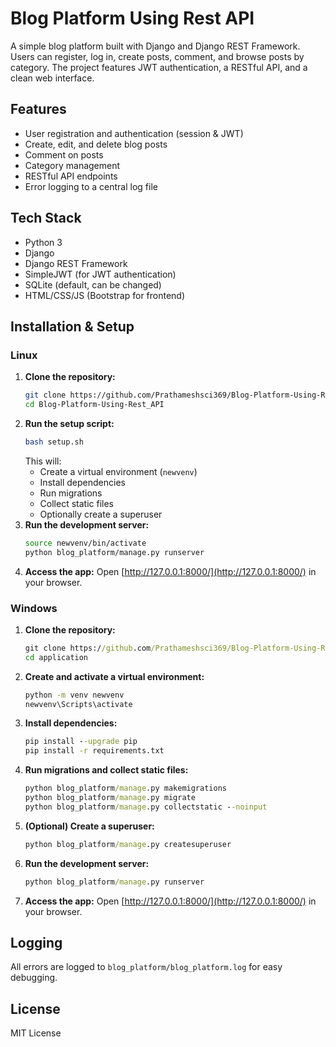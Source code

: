 # Blog Platform Using Rest API


A simple blog platform built with Django and Django REST Framework. Users can register, log in, create posts, comment, and browse posts by category. The project features JWT authentication, a RESTful API, and a clean web interface.

## Features
- User registration and authentication (session & JWT)
- Create, edit, and delete blog posts
- Comment on posts
- Category management
- RESTful API endpoints
- Error logging to a central log file

## Tech Stack
- Python 3
- Django
- Django REST Framework
- SimpleJWT (for JWT authentication)
- SQLite (default, can be changed)
- HTML/CSS/JS (Bootstrap for frontend)

## Installation & Setup

### Linux
1. **Clone the repository:**
   ```bash
   git clone https://github.com/Prathameshsci369/Blog-Platform-Using-Rest_API/
   cd Blog-Platform-Using-Rest_API
   ```
2. **Run the setup script:**
   ```bash
   bash setup.sh
   ```
   This will:
   - Create a virtual environment (`newvenv`)
   - Install dependencies
   - Run migrations
   - Collect static files
   - Optionally create a superuser
3. **Run the development server:**
   ```bash
   source newvenv/bin/activate
   python blog_platform/manage.py runserver
   ```
4. **Access the app:**
   Open [http://127.0.0.1:8000/](http://127.0.0.1:8000/) in your browser.

### Windows
1. **Clone the repository:**
   ```cmd
   git clone https://github.com/Prathameshsci369/Blog-Platform-Using-Rest_API/
   cd application
   ```
2. **Create and activate a virtual environment:**
   ```cmd
   python -m venv newvenv
   newvenv\Scripts\activate
   ```
3. **Install dependencies:**
   ```cmd
   pip install --upgrade pip
   pip install -r requirements.txt
   ```
4. **Run migrations and collect static files:**
   ```cmd
   python blog_platform/manage.py makemigrations
   python blog_platform/manage.py migrate
   python blog_platform/manage.py collectstatic --noinput
   ```
5. **(Optional) Create a superuser:**
   ```cmd
   python blog_platform/manage.py createsuperuser
   ```
6. **Run the development server:**
   ```cmd
   python blog_platform/manage.py runserver
   ```
7. **Access the app:**
   Open [http://127.0.0.1:8000/](http://127.0.0.1:8000/) in your browser.

## Logging
All errors are logged to `blog_platform/blog_platform.log` for easy debugging.

## License
MIT License 
